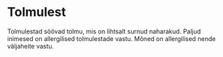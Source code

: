 # Tolmulest

Tolmulestad söövad tolmu, mis on lihtsalt surnud naharakud. Paljud inimesed on
allergilised tolmulestade vastu. Mõned on allergilised nende väljaheite vastu.
